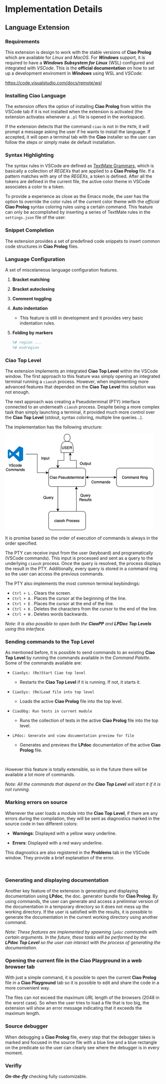 # Implementation Details

## Language Extension

### Requirements

This extension is design to work with the stable versions of **Ciao Prolog** which are available for _Linux_ and _MacOS_. For _**Windows**_ support, it is required to have a _**Windows Subsystem for Linux**_ (WSL) configured and integrated with _VSCode_. This is the **official documentation** on how to set up a development enviroment in _**Windows**_ using WSL and _VSCode_:

https://code.visualstudio.com/docs/remote/wsl

### Installing Ciao Language

The extension offers the option of installing **Ciao Prolog** from within the VSCode tab if it is not installed when the extension is activated (the extension activates whenever a `.pl` file is opened in the workspace).

If the extension detects that the command `ciao` is not in the `PATH`, it will prompt a message asking the user if he wants to install the language. If accepted, it will open a terminal tab with the **Ciao** installer so the user can follow the steps or simply make de default installation.

### Syntax Highlighting

The syntax rules in VSCode are defined as [TextMate Grammars](https://code.visualstudio.com/api/language-extensions/syntax-highlight-guide), which is basically a collection of _REGEXs_ that are applied to a **Ciao Prolog** file. If a pattern matches with any of the _REGEXs_, a token is defined. After all the tokens are defined in the current file, the active color theme in VSCode associates a color to a token.

To provide a experience as close as the Emacs mode, the user has the option to override the color rules of the current color theme with the _official_ **Ciao Prolog** syntax coloring rules using a certain command. This feature can only be accomplished by inserting a series of TextMate rules in the `settings.json` file of the user.

### Snippet Completion

The extension provides a set of predefined code snippets to insert common code structures in **Ciao Prolog** files.

### Language Configuration

A set of miscelaneous language configuration features.

1. **Bracket matching**

2. **Bracket autoclosing**

3. **Comment toggling**

4. **Auto indentation**

   - This feature is still in development and it provides very basic indentation rules.

5. **Folding by markers**

   ```prolog
   %# region ...
   %# endregion
   ```

### Ciao Top Level

The extension implements an integrated **Ciao Top Level** within the VSCode window. The first approach to this feature was simply opening an integrated terminal running a `ciaosh` process. However, when implementing more advanced features that depended on the **Ciao Top Level** this solution was not enough.

The next approach was creating a Pseudoterminal (PTY) interface connected to an underneath `ciaosh` process. Despite being a more complex task than simply launching a terminal, it provided much more control over the **Ciao Top Level** (stdout, syntax coloring, multiple line queries...).

The implementation has the following structure:

<img title="Ciao Top Level Design" alt="Ciao Top Level Design" src="images/design.png">

It is promise based so the order of execution of commands is always in the order specified.

The PTY can receive input from the user (keyboard) and programatically (VSCode commands). This input is processed and sent as a query to the underlying `ciaosh` process. Once the query is resolved, the process displays the result in the PTY. Additionally, every query is stored in a command ring so the user can access the previous commands.

The PTY also implements the most common terminal keybindings:

- `Ctrl + L` . Clears the screen.
- `Ctrl + A` . Places the cursor at the beginning of the line.
- `Ctrl + E` . Places the cursor at the end of the line.
- `Ctrl + K` . Deletes the characters from the cursor to the end of the line.
- `Ctrl + W` . Deletes words backwards.

_Note: It is also possible to open both the **CiaoPP** and **LPDoc Top Levels** using this interface._

### Sending commands to the Top Level

As mentioned before, it is possible to send commands to an existing **Ciao Top Level** by running the commands available in the _Command Palette_. Some of the commands available are:

- `CiaoSys: (Re)Start Ciao top level`

  - Restarts the **Ciao Top Level** if it is running. If not, it starts it.

- `CiaoSys: (Re)Load file into top level`

  - Loads the active **Ciao Prolog** file into the top level.

- `CiaoDbg: Run tests in current module`

  - Runs the collection of tests in the active **Ciao Prolog** file into the top level.

- `LPdoc: Generate and view documentation preview for file`
  - Generates and previews the **LPdoc** documentation of the active **Ciao Prolog** file.

<br/>

However this feature is totally extensible, so in the future there will be available a lot more of commands.

_Note: All the commands that depend on the **Ciao Top Level** will start it if it is not running._

### Marking errors on source

Whenever the user loads a module into the **Ciao Top Level**, if there are any errors during the compilation, they will be sent as diagnostics marked in the source code in two different colors:

- **Warnings**: Displayed with a yellow wavy underline.

- **Errors**: Displayed with a red wavy underline.

This diagnostics are also registered in the **Problems** tab in the VSCode window. They provide a brief explanation of the error.

<br/>

### Generating and displaying documentation

Another key feature of the extension is generating and displaying documentation using **LPdoc**, the doc. generator bundle for **Ciao Prolog**. By using commands, the user can generate and access a preliminar version of the documentation in a temporary directory so it does not mess up the working directory. If the user is satisfied with the results, it is possible to generate the documentation in the current working directory using another command.

_Note: These features are implemented by spawning `lpdoc` commands with certain arguments. In the future, these tasks will be performed by the **LPdoc Top Level** so the user can interact with the process of generating the documentation._

### Opening the current file in the Ciao Playground in a web browser tab

With just a simple command, it is possible to open the current **Ciao Prolog** file in a **Ciao Playground** tab so it is possible to edit and share the code in a more convenient way.

The files can not exceed the maximum _URL_ length of the browsers (2048 in the worst case). So when the user tries to load a file that is too big, the extension will show an error message indicating that it exceeds the maximum length.

### Source debugger

When debugging a **Ciao Prolog** file, every step that the debugger takes is marked and focused in the source file with a blue line and a blue rectangle on the predicate so the user can clearly see where the debugger is in every moment.

### Verifly

**_On-the-fly_** checking fully customizable.
